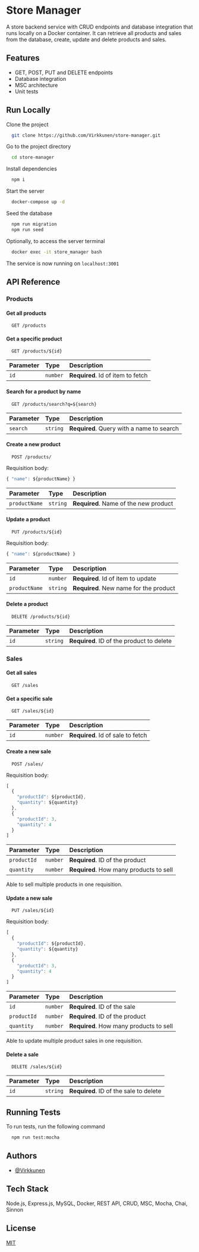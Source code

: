 
# Store Manager

A store backend service with CRUD endpoints and database integration that runs locally on a Docker container.
It can retrieve all products and sales from the database, create, update and delete products and sales.


## Features

- GET, POST, PUT and DELETE endpoints
- Database integration
- MSC architecture
- Unit tests


## Run Locally

Clone the project

```bash
  git clone https://github.com/Virkkunen/store-manager.git
```

Go to the project directory

```bash
  cd store-manager
```

Install dependencies

```bash
  npm i
```

Start the server

```bash
  docker-compose up -d
```

Seed the database

```bash
  npm run migration
  npm run seed
```

Optionally, to access the server terminal

```bash
  docker exec -it store_manager bash
```

The service is now running on `localhost:3001`

## API Reference

### Products

#### Get all products

```http
  GET /products
```

#### Get a specific product

```http
  GET /products/${id}
```

| Parameter | Type     | Description                       |
| :-------- | :------- | :-------------------------------- |
| `id`      | `number` | **Required**. Id of item to fetch |

#### Search for a product by name

```http
  GET /products/search?q=${search}
```

| Parameter | Type     | Description                       |
| :-------- | :------- | :-------------------------------- |
| `search`      | `string` | **Required**. Query with a name to search |

#### Create a new product

```http
  POST /products/
```
Requisition body:
```js
{ "name": ${productName} }
```
| Parameter | Type     | Description                       |
| :-------- | :------- | :-------------------------------- |
| `productName`      | `string` | **Required**. Name of the new product |

#### Update a product

```http
  PUT /products/${id}
```

Requisition body:
```js
{ "name": ${productName} }
```

| Parameter | Type     | Description                       |
| :-------- | :------- | :-------------------------------- |
| `id`      | `number` | **Required**. Id of item to update |
| `productName`      | `string` | **Required**. New name for the product |

#### Delete a product

```http
  DELETE /products/${id}
```
| Parameter | Type     | Description                       |
| :-------- | :------- | :-------------------------------- |
| `id`      | `string` | **Required**. ID of the product to delete |


### Sales

#### Get all sales

```http
  GET /sales
```

#### Get a specific sale

```http
  GET /sales/${id}
```

| Parameter | Type     | Description                       |
| :-------- | :------- | :-------------------------------- |
| `id`      | `number` | **Required**. Id of sale to fetch |

#### Create a new sale

```http
  POST /sales/
```
Requisition body:
```js
[
  {
    "productId": ${productId},
    "quantity": ${quantity}
  },
  {
    "productId": 3,
    "quantity": 4
  }
]
```

| Parameter | Type     | Description                       |
| :-------- | :------- | :-------------------------------- |
| `productId`      | `number` | **Required**. ID of the product |
| `quantity`      | `number` | **Required**. How many products to sell |

Able to sell multiple products in one requisition.

#### Update a new sale

```http
  PUT /sales/${id}
```
Requisition body:
```js
[
  {
    "productId": ${productId},
    "quantity": ${quantity}
  },
  {
    "productId": 3,
    "quantity": 4
  }
]
```

| Parameter | Type     | Description                       |
| :-------- | :------- | :-------------------------------- |
| `id`      | `number` | **Required**. ID of the sale |
| `productId`      | `number` | **Required**. ID of the product |
| `quantity`      | `number` | **Required**. How many products to sell |

Able to update multiple product sales in one requisition.

#### Delete a sale

```http
  DELETE /sales/${id}
```
| Parameter | Type     | Description                       |
| :-------- | :------- | :-------------------------------- |
| `id`      | `string` | **Required**. ID of the sale to delete |

## Running Tests

To run tests, run the following command

```bash
  npm run test:mocha
```

## Authors

- [@Virkkunen](https://www.github.com/Virkkunen)


## Tech Stack

Node.js, Express.js, MySQL, Docker, REST API, CRUD, MSC, Mocha, Chai, Sinnon

## License

[MIT](https://choosealicense.com/licenses/mit/)

